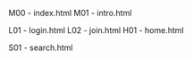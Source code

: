 M00 - index.html
M01 - intro.html

L01 - login.html
L02 - join.html
H01 - home.html

S01 - search.html
